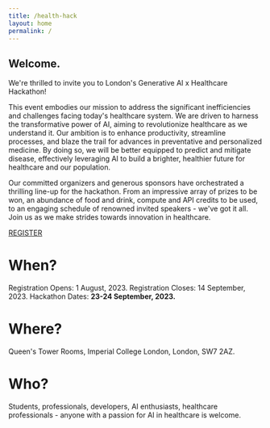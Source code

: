 ```yaml
---
title: /health-hack
layout: home
permalink: /
---
```


<!-- <div class="center">
  <a href="https://forms.gle/wqUz6QWJqdaPBLyC8" class="animated-button"> > Register < </a>
</div> -->
<p class="txt-type" data-wait="1000" data-words='["Welcome.", "Interested in disrupting healthcare?", "Join us for a 2 day hackathon.", "23-24 September 2023.", "Imperial College London.", "Registration now open..."]'></p>


## Welcome.
We're thrilled to invite you to London's Generative AI x Healthcare Hackathon!

This event embodies our mission to address the significant inefficiencies and challenges facing today's healthcare system. We are driven to harness the transformative power of AI, aiming to revolutionize healthcare as we understand it. Our ambition is to enhance productivity, streamline processes, and blaze the trail for advances in preventative and personalized medicine. By doing so, we will be better equipped to predict and mitigate disease, effectively leveraging AI to build a brighter, healthier future for healthcare and our population.

Our committed organizers and generous sponsors have orchestrated a thrilling line-up for the hackathon. From an impressive array of prizes to be won, an abundance of food and drink, compute and API credits to be used, to an engaging schedule of renowned invited speakers - we've got it all. Join us as we make strides towards innovation in healthcare.

<div class="center">
  <a href="https://forms.gle/wqUz6QWJqdaPBLyC8" class="terminal-button">REGISTER</a>
</div>

# When?
Registration Opens: 1 August, 2023.
Registration Closes: 14 September, 2023.
Hackathon Dates: <b> 23-24 September, 2023. </b>

# Where?
Queen's Tower Rooms,
Imperial College London,
London, SW7 2AZ.

# Who?
Students, professionals, developers, AI enthusiasts, healthcare professionals - anyone with a passion for AI in healthcare is welcome. 